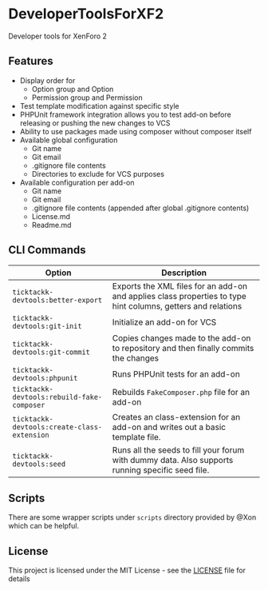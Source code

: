 # DeveloperToolsForXF2
Developer tools for XenForo 2
 
## Features
- Display order for
  - Option group and Option
  - Permission group and Permission
- Test template modification against specific style
- PHPUnit framework integration allows you to test add-on before releasing or pushing the new changes to VCS
- Ability to use packages made using composer without composer itself
- Available global configuration
  - Git name
  - Git email
  - .gitignore file contents
  - Directories to exclude for VCS purposes 
- Available configuration per add-on
  - Git name
  - Git email
  - .gitignore file contents (appended after global .gitignore contents)
  - License.md
  - Readme.md

## CLI Commands

| Option | Description |
| ------ | ----------- |
| `ticktackk-devtools:better-export` | Exports the XML files for an add-on and applies class properties to type hint columns, getters and relations |
| `ticktackk-devtools:git-init` | Initialize an add-on for VCS |
| `ticktackk-devtools:git-commit` | Copies changes made to the add-on to repository and then finally commits the changes |
| `ticktackk-devtools:phpunit` | Runs PHPUnit tests for an add-on |
| `ticktackk-devtools:rebuild-fake-composer` | Rebuilds `FakeComposer.php` file for an add-on |
| `ticktackk-devtools:create-class-extension` | Creates an class-extension for an add-on and writes out a basic template file. |
| `ticktackk-devtools:seed` | Runs all the seeds to fill your forum with dummy data. Also supports running specific seed file. |

## Scripts
There are some wrapper scripts under `scripts` directory provided by @Xon which can be helpful.
 
## License
This project is licensed under the MIT License - see the [LICENSE](LICENSE.md) file for details
